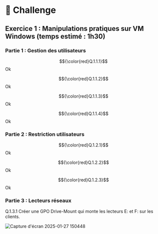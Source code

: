 # 💪 Challenge

## Exercice 1 : Manipulations pratiques sur VM Windows (temps estimé : 1h30)  

### Partie 1 : Gestion des utilisateurs

$${\color{red}Q.1.1.1}$$ Ok  

$${\color{red}Q.1.1.2}$$ Ok  

$${\color{red}Q.1.1.3}$$  Ok    

$${\color{red}Q.1.1.4}$$ Ok   


### Partie 2 : Restriction utilisateurs  

$${\color{red}Q.1.2.1}$$ Ok 
 
$${\color{red}Q.1.2.2}$$ Ok  

$${\color{red}Q.1.2.3}$$ Ok   
 

### Partie 3 : Lecteurs réseaux

Q.1.3.1 Créer une GPO Drive-Mount qui monte les lecteurs E: et F: sur les clients.

![Capture d'écran 2025-01-27 150448](https://github.com/user-attachments/assets/2f4c3561-9316-4a67-a820-d648b15a4372)

